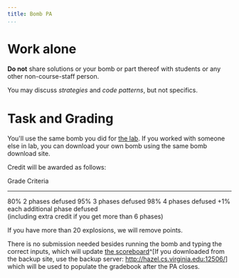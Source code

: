 ```yaml
---
title: Bomb PA
...
```


# Work alone

**Do not** share solutions or your bomb or part thereof with students or any other non-course-staff person.

You may discuss *strategies* and *code patterns*, but not specifics.

# Task and Grading

You'll use the same bomb you did for [the lab](lab06-bomb.html). If you worked with someone else in lab, you can download your own bomb using the same bomb download site.

Credit will be awarded as follows:

Grade       Criteria
---------   ---------------
80%         2 phases defused
95%         3 phases defused
98%         4 phases defused
+1%         each additional phase defused<br/>(including extra credit if you get more than 6 phases)

If you have more than 20 explosions, we will remove points.

There is no submission needed besides running the bomb and typing the correct inputs, which will update [the scoreboard](http://kytos.cs.virginia.edu:12506/scoreboard)^[If you downloaded from the backup site, use  the backup server: <http://hazel.cs.virginia.edu:12506/>] which will be used to populate the gradebook after the PA closes.
